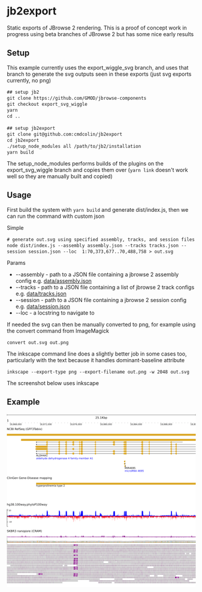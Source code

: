 # jb2export

Static exports of JBrowse 2 rendering. This is a proof of concept work in
progress using beta branches of JBrowse 2 but has some nice early results

## Setup

This example currently uses the export_wiggle_svg branch, and uses that branch
to generate the svg outputs seen in these exports (just svg exports currently,
no png)

```
## setup jb2
git clone https://github.com/GMOD/jbrowse-components
git checkout export_svg_wiggle
yarn
cd ..

## setup jb2export
git clone git@github.com:cmdcolin/jb2export
cd jb2export
./setup_node_modules all /path/to/jb2/installation
yarn build
```

The setup_node_modules performs builds of the plugins on the export_svg_wiggle
branch and copies them over (`yarn link` doesn't work well so they are manually
built and copied)

## Usage

First build the system with `yarn build` and generate dist/index.js, then we
can run the command with custom json

Simple

```
# generate out.svg using specified assembly, tracks, and session files
node dist/index.js --assembly assembly.json --tracks tracks.json --session session.json --loc  1:70,373,677..70,488,758 > out.svg
```

Params

- --assembly - path to a JSON file containing a jbrowse 2 assembly config e.g. [data/assembly.json](data/assembly.json)
- --tracks - path to a JSON file containing a list of jbrowse 2 track configs e.g. [data/tracks.json](data/tracks.json)
- --session - path to a JSON file containing a jbrowse 2 session config e.g. [data/session.json](data/session.json)
- --loc - a locstring to navigate to

If needed the svg can then be manually converted to png, for example using the
convert command from ImageMagick

    convert out.svg out.png

The inkscape command line does a slightly better job in some cases too,
particularly with the text because it handles dominant-baseline attribute

    inkscape --export-type png --export-filename out.png -w 2048 out.svg

The screenshot below uses inkscape

## Example

![](img/1.png)
